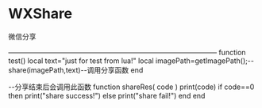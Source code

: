 WXShare
=======

微信分享



——————————————————————————————
function test()
	local text="just for test from lua!"
	local imagePath=getImagePath();--
	share(imagePath,text)--调用分享函数
end

--分享结束后会调用此函数
function shareRes( code )
    print(code)
	if code==0 then
		print("share success!")
		else
			print("share fail!")
	end
end
